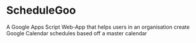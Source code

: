 # ScheduleGoo
A Google Apps Script Web-App that helps users in an organisation create Google Calendar schedules based off a master calendar
